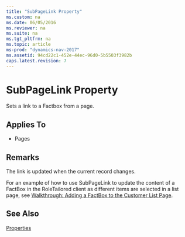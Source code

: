 ```yaml
---
title: "SubPageLink Property"
ms.custom: na
ms.date: 06/05/2016
ms.reviewer: na
ms.suite: na
ms.tgt_pltfrm: na
ms.topic: article
ms-prod: "dynamics-nav-2017"
ms.assetid: 94cd22c1-452e-44ec-96d0-5b5503f3982b
caps.latest.revision: 7
---
```

# SubPageLink Property
Sets a link to a Factbox from a page.  
  
## Applies To  
  
-   Pages  
  
## Remarks  
 The link is updated when the current record changes.  
  
 For an example of how to use SubPageLink to update the content of a FactBox in the RoleTailored client as different items are selected in a list page, see [Walkthrough: Adding a FactBox to the Customer List Page](../Topic/Walkthrough:%20Adding%20a%20FactBox%20to%20the%20Customer%20List%20Page.md).  
  
## See Also  
 [Properties](Properties.md)